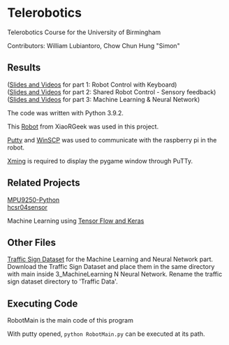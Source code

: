 # Telerobotics
Telerobotics Course for the University of Birmingham

Contributors: William Lubiantoro, Chow Chun Hung "Simon"

## Results
([Slides and Videos](https://docs.google.com/presentation/d/1rC8UCT9DMCtQHnQ-OpHPE8U3iM7HJ5_Ouow8o4d7h84/) for part 1: Robot Control with Keyboard)  
([Slides and Videos](https://docs.google.com/presentation/d/1DEv6qKBao3L4kN2Ch-LoR9zH60rXZTXX8C4OZ6C3RtM/) for part 2: Shared Robot Control - Sensory feedback)  
([Slides and Videos](https://docs.google.com/presentation/d/18QzBUgTJyyZandOQ9edLNBg13nVehrEb19Hs3DR7Wcw/) for part 3: Machine Learning & Neural Network)

The code was written with Python 3.9.2.

This [Robot](http://www.xiaorgeek.com/vehicle-robots/tank-robots/raspberry-pi-tank.html) from XiaoRGeek was used in this project.

[Putty](https://www.chiark.greenend.org.uk/~sgtatham/putty/latest.html) and [WinSCP](https://winscp.net/eng/index.php) was used to communicate with the raspberry pi in the robot.

[Xming](https://sourceforge.net/projects/xming/) is required to display the pygame window through PuTTy.

## Related Projects
[MPU9250-Python](https://github.com/FaBoPlatform/FaBo9AXIS-MPU9250-Python)  
[hcsr04sensor](https://github.com/alaudet/hcsr04sensor/)  

Machine Learning using [Tensor Flow and Keras](https://www.tensorflow.org/tutorials/keras/classification)

## Other Files
[Traffic Sign Dataset](https://beardatashare.bham.ac.uk/getlink/fiRGsn44ZVbKdDQd4yeTWSWa/) for the Machine Learning and Neural Network part.  
Download the Traffic Sign Dataset and place them in the same directory with main inside 3_MachineLearning N Neural Network. Rename the traffic sign dataset directory to 'Traffic Data'.


## Executing Code
RobotMain is the main code of this program

With putty opened, ```python RobotMain.py``` can be executed at its path.
